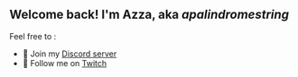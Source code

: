 ## Welcome back! I'm Azza, aka *apalindromestring*
Feel free to :
- 📢 Join my [Discord server](https://discord.gg/FGUBgVE9wx)
- 🎥 Follow me on [Twitch](https://www.twitch.tv/apalindromestring)
